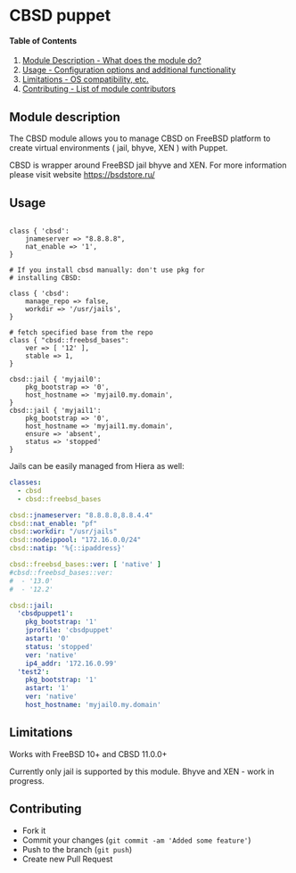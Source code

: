 # CBSD puppet

#### Table of Contents

1. [Module Description - What does the module do?](#module-description)
2. [Usage - Configuration options and additional functionality](#usage)
3. [Limitations - OS compatibility, etc.](#limitations)
4. [Contributing - List of module contributors](#contributing)

## Module description

The CBSD module allows you to manage CBSD on FreeBSD platform to create virtual environments ( jail, bhyve, XEN ) with Puppet.

CBSD is wrapper around FreeBSD jail bhyve and XEN. For more information please visit website https://bsdstore.ru/

## Usage

```Puppet

class { 'cbsd':
	jnameserver => "8.8.8.8",
	nat_enable => '1',
}

# If you install cbsd manually: don't use pkg for
# installing CBSD:

class { 'cbsd':
	manage_repo => false,
	workdir => '/usr/jails',
}

# fetch specified base from the repo
class { "cbsd::freebsd_bases":
	ver => [ '12' ],
	stable => 1,
}

cbsd::jail { 'myjail0':
	pkg_bootstrap => '0',
	host_hostname => 'myjail0.my.domain',
}
cbsd::jail { 'myjail1':
	pkg_bootstrap => '0',
	host_hostname => 'myjail1.my.domain',
	ensure => 'absent',
	status => 'stopped'
}

```

Jails can be easily managed from Hiera as well:
```YAML
classes:
  - cbsd
  - cbsd::freebsd_bases

cbsd::jnameserver: "8.8.8.8,8.8.4.4"
cbsd::nat_enable: "pf"
cbsd::workdir: "/usr/jails"
cbsd::nodeippool: "172.16.0.0/24"
cbsd::natip: '%{::ipaddress}'

cbsd::freebsd_bases::ver: [ 'native' ]
#cbsd::freebsd_bases::ver:
#  - '13.0'
#  - '12.2'

cbsd::jail:
  'cbsdpuppet1':
    pkg_bootstrap: '1'
    jprofile: 'cbsdpuppet'
    astart: '0'
    status: 'stopped'
    ver: 'native'
    ip4_addr: '172.16.0.99'
  'test2':
    pkg_bootstrap: '1'
    astart: '1'
    ver: 'native'
    host_hostname: 'myjail0.my.domain'

```

## Limitations

Works with FreeBSD 10+ and CBSD 11.0.0+

Currently only jail is supported by this module. Bhyve and XEN - work in progress.

## Contributing

* Fork it
* Commit your changes (`git commit -am 'Added some feature'`)
* Push to the branch (`git push`)
* Create new Pull Request

